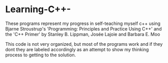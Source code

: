 # Learning-C++-
These programs represent my progress in self-teaching myself c++ using Bjarne Stroustrup's 'Programming: Principles and Practice Using C++' and the 'C++ Primer' by Stanley B. Lippman, Josée Lajoie and Barbara E. Moo

This code is not very organized, but most of the programs work and if they dont they are labeled accordingly as an attempt to show my thinking process to getting to the solution.

